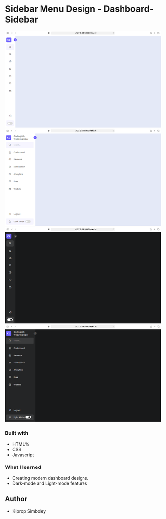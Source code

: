 # Sidebar Menu Design  - Dashboard-Sidebar

![Alt text](./screenshots/light_mode_close.PNG "Title")
![Alt text](./screenshots/light_mode_open.PNG "Title")
![Alt text](./screenshots/dark_mode_close.PNG "Title")
![Alt text](./screenshots/daek_mode_open.PNG "Title")



### Built with

- HTML%
- CSS
- Javascript

### What I learned

- Creating modern dashboard designs.
- Dark-mode and Light-mode features


## Author

- Kiprop Simboley

